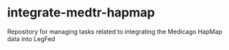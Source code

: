 # integrate-medtr-hapmap
Repository for managing tasks related to integrating the Medicago HapMap data into LegFed
